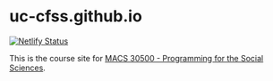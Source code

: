 # uc-cfss.github.io

[![Netlify Status](https://api.netlify.com/api/v1/badges/10736f91-82cc-4e9b-87cc-21ae0f745739/deploy-status)](https://app.netlify.com/sites/stoic-knuth-8eedfa/deploys)

This is the course site for [MACS 30500 - Programming for the Social Sciences](https://cfss.uchicago.edu).
